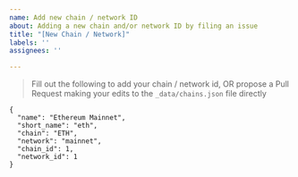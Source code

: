 ```yaml
---
name: Add new chain / network ID
about: Adding a new chain and/or network ID by filing an issue
title: "[New Chain / Network]"
labels: ''
assignees: ''

---
```


> Fill out the following to add your chain / network id, OR propose a Pull Request making your edits to the ```_data/chains.json``` file directly

```
{
  "name": "Ethereum Mainnet",
  "short_name": "eth",
  "chain": "ETH",
  "network": "mainnet",
  "chain_id": 1,
  "network_id": 1
}
```
